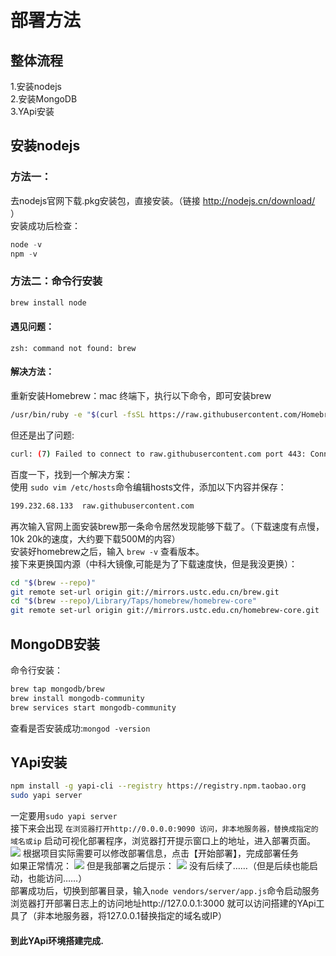 # 部署方法
## 整体流程
1.安装nodejs<br>
2.安装MongoDB<br>
3.YApi安装<br>
## 安装nodejs
### 方法一：
去nodejs官网下载.pkg安装包，直接安装。（链接 http://nodejs.cn/download/ ）<br>
安装成功后检查：
```java
node -v
npm -v
```
### 方法二：命令行安装
```java
brew install node
```
#### 遇见问题：
    zsh: command not found: brew
#### 解决方法：
重新安装Homebrew：mac 终端下，执行以下命令，即可安装brew
```bash
/usr/bin/ruby -e "$(curl -fsSL https://raw.githubusercontent.com/Homebrew/install/master/install)"
```
但还是出了问题:
```bash
curl: (7) Failed to connect to raw.githubusercontent.com port 443: Connection refused
```
百度一下，找到一个解决方案：<br>
使用 ```sudo vim /etc/hosts```命令编辑hosts文件，添加以下内容并保存：
```bash
199.232.68.133  raw.githubusercontent.com
```
再次输入官网上面安装brew那一条命令居然发现能够下载了。（下载速度有点慢，10k 20k的速度，大约要下载500M的内容）<br>
安装好homebrew之后，输入 ```brew -v``` 查看版本。<br>
接下来更换国内源（中科大镜像,可能是为了下载速度快，但是我没更换）：<br>
```bash
cd "$(brew --repo)"
git remote set-url origin git://mirrors.ustc.edu.cn/brew.git
cd "$(brew --repo)/Library/Taps/homebrew/homebrew-core"
git remote set-url origin git://mirrors.ustc.edu.cn/homebrew-core.git
```
## MongoDB安装
命令行安装：
```bash
brew tap mongodb/brew
brew install mongodb-community
brew services start mongodb-community
```
查看是否安装成功:```mongod -version```
## YApi安装
```bash
npm install -g yapi-cli --registry https://registry.npm.taobao.org
sudo yapi server
```
一定要用```sudo yapi server```<br>
接下来会出现
```在浏览器打开http://0.0.0.0:9090 访问，非本地服务器，替换成指定的域名或ip```
启动可视化部署程序，浏览器打开提示窗口上的地址，进入部署页面。
![](https://github.com/walkerGao/walking/blob/master/picture/article/YApi%E5%B9%B3%E5%8F%B0%E9%83%A8%E7%BD%B2%E9%A1%B5%E9%9D%A2.png)
根据项目实际需要可以修改部署信息，点击【开始部署】，完成部署任务<br>
如果正常情况：
![](https://github.com/walkerGao/walking/blob/master/picture/article/YApi%E5%B9%B3%E5%8F%B0%E9%83%A8%E7%BD%B2%E6%AD%A3%E5%B8%B8.png)
但是我部署之后提示：
![](https://github.com/walkerGao/walking/blob/master/picture/article/YApi%E5%B9%B3%E5%8F%B0%E9%83%A8%E7%BD%B2%E5%BC%82%E5%B8%B8.png)
没有后续了……（但是后续也能启动，也能访问……）<br>
部署成功后，切换到部署目录，输入```node vendors/server/app.js```命令启动服务<br>
浏览器打开部署日志上的访问地址http://127.0.0.1:3000 就可以访问搭建的YApi工具了（非本地服务器，将127.0.0.1替换指定的域名或IP）<br>

#### 到此YApi环境搭建完成.
